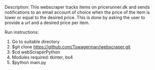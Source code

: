 Description:
This webscraper tracks items on pricerunner.dk and sends notifications to an email account of choice when the price of the item is lower or equal to the desired price. This is done by asking the user to provide a url and a desired price per item.

Run instructions:
1) Go to suitable directory 
2) $git clone https://github.com/Tswagerman/webscraper.git
3) $cd webScraperPython
4) Modules required: tkinter, bs4
5) $python main.py

